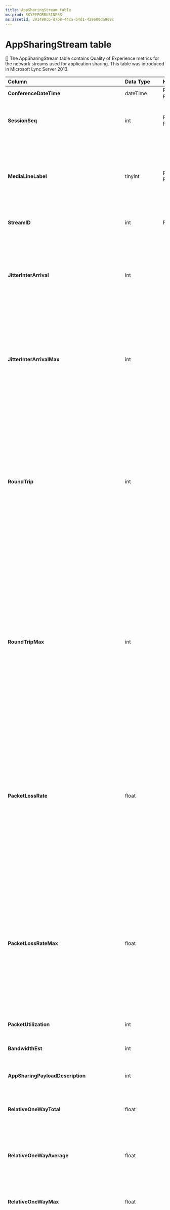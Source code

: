```yaml
---
title: AppSharingStream table
ms.prod: SKYPEFORBUSINESS
ms.assetid: 391490cb-d7b8-44ca-b4d1-429600da909c
---
```



# AppSharingStream table
[]
The AppSharingStream table contains Quality of Experience metrics for the network streams used for application sharing. This table was introduced in Microsoft Lync Server 2013.
  
    
    



|****Column****|****Data Type****|****Key/Index****|****Details****|
|:-----|:-----|:-----|:-----|
|**ConferenceDateTime** <br/> |dateTime  <br/> |Primary, Foreign  <br/> |Date and time that the session started.  <br/> |
|**SessionSeq** <br/> |int  <br/> |Primary, Foreign  <br/> |Sequential identifier used to distinguish between sessions that started on the same date and at the same time.  <br/> |
|**MediaLineLabel** <br/> |tinyint  <br/> |Primary, Foreign  <br/> | Represents the type of video line used in the call. Allowed values are: <br/>  0 - Audio <br/>  1 - Video <br/>  2 - Panoramic video <br/>  3 -Application/Desktop Sharing <br/> |
|**StreamID** <br/> |int  <br/> |Primary  <br/> |Unique identifier of the application sharing stream.  <br/> |
|**JitterInterArrival** <br/> |int  <br/> ||Average jitter detected between RTP packet arrivals. (Jitter is a measure of the "shakiness" of a call.) High jitter values are typically caused by congestion or an overloaded media server, and result in distorted or lost audio.  <br/> |
|**JitterInterArrivalMax** <br/> |int  <br/> ||Maximum jitter detected between RTP packet arrivals. (Jitter is a measure of the "shakiness" of a call.) High jitter values are typically caused by congestion or an overloaded media server, and result in distorted or lost audio.  <br/> |
|**RoundTrip** <br/> |int  <br/> ||Average amount of (in milliseconds) required for a Real-Time Transport Protocol packet to travel to another endpoint and then back. Round-trip times of 200 milliseconds or less are considered of acceptable quality.  <br/> High round-trip values can be caused by international call routing; a routing misconfiguration; or an overloaded media server. High round-trip times result in difficulties with two-way, real-time audio conversations.  <br/> |
|**RoundTripMax** <br/> |int  <br/> ||Maximum amount of (in milliseconds) required for a Real-Time Transport Protocol packet to travel to another endpoint and then back. Round-trip times of 200 milliseconds or less are considered of acceptable quality.  <br/> High round-trip values can be caused by international call routing; a routing misconfiguration; or an overloaded media server. High round-trip times result in difficulties with two-way, real-time audio conversations.  <br/> |
|**PacketLossRate** <br/> |float  <br/> ||Average rate of Real-Time Transport Protocol (RTP) packet loss. (Packet loss occurs when RTP packets, a protocol used for transmitting audio and video across the Internet, failed to reach their destination.) High loss rates are generally caused by congestion; lack of bandwidth; wireless congestion or interference; or an overloaded media server. Packet loss typically results in distorted or lost audio.  <br/> |
|**PacketLossRateMax** <br/> |float  <br/> ||Maximum rate of Real-Time Transport Protocol (RTP) packet loss. (Packet loss occurs when RTP packets, a protocol used for transmitting audio and video across the Internet, failed to reach their destination.) High loss rates are generally caused by congestion; lack of bandwidth; wireless congestion or interference; or an overloaded media server. Packet loss typically results in distorted or lost audio.  <br/> |
|**PacketUtilization** <br/> |int  <br/> ||Number of packets sent.  <br/> |
|**BandwidthEst** <br/> |int  <br/> ||Estimated one-way bandwidth available at the end of the session. Reported in bits per second.  <br/> |
|**AppSharingPayloadDescription** <br/> |int  <br/> ||Description of the application sharing payload.  <br/> |
|**RelativeOneWayTotal** <br/> |float  <br/> ||Total amount of one-way latency. Relative one-way latency measures the delay between the client and the server.  <br/> |
|**RelativeOneWayAverage** <br/> |float  <br/> ||Average amount of one-way latency. Relative one-way latency measures the delay between the client and the server.  <br/> |
|**RelativeOneWayMax** <br/> |float  <br/> ||Maximum amount of one-way latency. Relative one-way latency measures the delay between the client and the server.  <br/> |
|**RelativeOneWayBurstOccurrences** <br/> |int  <br/> ||Total one-way burst occurrences. A "bursty" transmission is a transmission where data flows in unpredictable bursts as opposed to a steady stream. This metric measures data flow between the client and the server.  <br/> |
|**RelativeOneWayBurstDensity** <br/> |float  <br/> ||Total one-way burst density. A "bursty" transmission is a transmission where data flows in unpredictable bursts as opposed to a steady stream. This metric measures data flow between the client and the server.  <br/> |
|**RelativeOneWayBurstDuration** <br/> |float  <br/> ||Total one-way burst duration. A "bursty" transmission is a transmission where data flows in unpredictable bursts as opposed to a steady stream. This metric measures data flow between the client and the server.  <br/> |
|**RelativeOneWayGapOccurrences** <br/> |int  <br/> ||Total one-way gap occurrences. A "bursty" transmission is a transmission where data flows in unpredictable bursts as opposed to a steady stream; gaps indicate delays between these bursts. This metric measures data flow between the client and the server.  <br/> |
|**RelativeOneWayGapDensity** <br/> |float  <br/> ||Total one-way gap density. A "bursty" transmission is a transmission where data flows in unpredictable bursts as opposed to a steady stream; gaps indicate delays between these bursts. This metric measures data flow between the client and the server.  <br/> |
|**RelativeOneWayGapDuration** <br/> |float  <br/> ||Total one-way gap duration. A "bursty" transmission is a transmission where data flows in unpredictable bursts as opposed to a steady stream; gaps indicate delays between these bursts. This metric measures data flow between the client and the server.  <br/> |
|**ApplicationSharingType** <br/> |varChar(256)  <br/> ||Application role (Sharer or Viewer) and content type.  <br/> |
|**RDPTileProcessingLatencyTotal** <br/> |float  <br/> ||Total processing time for remote desktop protocol (RDP) tiles. A higher total equates to a longer delay in the viewing experience.  <br/> |
|**RDPTileProcessingLatencyAverage** <br/> |float  <br/> ||Average processing time for remote desktop protocol (RDP) tiles. A higher total equates to a longer delay in the viewing experience.  <br/> |
|**RDPTileProcessingLatencyMax** <br/> |float  <br/> ||Maximum processing time for remote desktop protocol (RDP) tiles. A higher total equates to a longer delay in the viewing experience.  <br/> |
|**RDPTileProcessingLatencyBurstOccurrences** <br/> |int  <br/> ||Burst occurrences in the processing time for remote desktop protocol (RDP) tiles. A "bursty" transmission is a transmission where data flows in unpredictable bursts as opposed to a steady stream.  <br/> |
|**RDPTileProcessingLatencyBurstDensity** <br/> |float  <br/> ||Burst density in the processing time for remote desktop protocol (RDP) tiles. A "bursty" transmission is a transmission where data flows in unpredictable bursts as opposed to a steady stream.  <br/> |
|**RDPTileProcessingLatencyBurstDuration** <br/> |float  <br/> ||Burst duration in the processing time for remote desktop protocol (RDP) tiles. A "bursty" transmission is a transmission where data flows in unpredictable bursts as opposed to a steady stream.  <br/> |
|**RDPTileProcessingLatencyGapOccurrences** <br/> |int  <br/> ||Gap occurrences in the processing time for remote desktop protocol (RDP) tiles.  <br/> |
|**RDPTileProcessingLatencyGapDensity** <br/> |float  <br/> ||Gap density in the processing time for remote desktop protocol (RDP) tiles. Low gap density equates to a better viewing experience.  <br/> |
|**RDPTileProcessingLatencyGapDuration** <br/> |float  <br/> ||Gap duration in the processing time for remote desktop protocol (RDP) tiles. Short gap durations equate to a better viewing experience.  <br/> |
|**CaptureTileRateTotal** <br/> |float  <br/> ||Total rate of captured tiles (in tiles per second).  <br/> |
|**CaptureTileRateAverage** <br/> |float  <br/> ||Average rate of captured tiles (in tiles per second).  <br/> |
|**CaptureTileRateMax** <br/> |float  <br/> ||Maximum rate of captured tiles (in tiles per second).  <br/> |
|**CaptureTileRateBurstOccurrences** <br/> |in t  <br/> ||Burst occurrences in the rate of captured tiles (in tiles per second).  <br/> |
|**CaptureTileRateBurstDensity** <br/> |float  <br/> ||Burst density in the rate of captured tiles (in tiles per second).  <br/> |
|**CaptureTileRateBurstDuration** <br/> |float  <br/> ||Burst duration in the rate of captured tiles (in tiles per second).  <br/> |
|**CaptureTileRateGapOccurrences** <br/> |int  <br/> ||Gap occurrences in the rate of captured tiles (in tiles per second).  <br/> |
|**CaptureTileRateGapDensity** <br/> |float  <br/> ||Gap density in the rate of captured tiles (in tiles per second).  <br/> |
|**CaptureTileRateGapDuration** <br/> |float  <br/> ||Gap duration in the rate of captured tiles (in tiles per second).  <br/> |
|**SpoiledTilePercentTotal** <br/> |float  <br/> ||Total percentage of the content that did not reach the viewer but was instead discarded and overwritten by fresh content.  <br/> |
|**SpoiledTilePercentAverage** <br/> |float  <br/> ||Average percentage of the content that did not reach the viewer but was instead discarded and overwritten by fresh content.  <br/> |
|**SpoiledTilePercentMax** <br/> |float  <br/> ||Maximum percentage of the content that did not reach the viewer but was instead discarded and overwritten by fresh content.  <br/> |
|**SpoiledTilePercentBurstOccurrences** <br/> |int  <br/> ||Burst occurrences for the content that did not reach the viewer but was instead discarded and overwritten by fresh content.  <br/> |
|**SpoiledTilePercentBurstDensity** <br/> |float  <br/> ||Burst density for the content that did not reach the viewer but was instead discarded and overwritten by fresh content.  <br/> |
|**SpoiledTilePercentBurstDuration** <br/> |float  <br/> ||Burst duration for the content that did not reach the viewer but was instead discarded and overwritten by fresh content.  <br/> |
|**SpoiledTilePercentGapOccurrences** <br/> |int  <br/> ||Gap occurrences for the content that did not reach the viewer but was instead discarded and overwritten by fresh content.  <br/> |
|**SpoiledTilePercentGapDensity** <br/> |float  <br/> ||Gap density for the content that did not reach the viewer but was instead discarded and overwritten by fresh content.  <br/> |
|**SpoiledTilePercentGapDuration** <br/> |float  <br/> ||Gap duration for the content that did not reach the viewer but was instead discarded and overwritten by fresh content.  <br/> |
|**ScrapingFrameRateTotal** <br/> |float  <br/> ||Total number of frames scraped from the graphics source.  <br/> |
|**ScrapingFrameRateAverage** <br/> |float  <br/> ||Average number of frames scraped from the graphics source.  <br/> |
|**ScrapingFrameRateMax** <br/> |float  <br/> ||Maximum number of frames scraped from the graphics source.  <br/> |
|**ScrapingFrameRateBurstOccurrences** <br/> |int  <br/> ||Burst occurrences in the frames scraped from the graphics source.  <br/> |
|**ScrapingFrameRateBurstDensity** <br/> |float  <br/> ||Burst density in the frames scraped from the graphics source.  <br/> |
|**ScrapingFrameRateBurstDuration** <br/> |float  <br/> ||Burst duration in the frames scraped from the graphics source.  <br/> |
|**ScrapingFrameRateGapOccurrences** <br/> |int  <br/> ||Gap occurrences in the frames scraped from the graphics source.  <br/> |
|**ScrapingFrameRateGapDensity** <br/> |float  <br/> ||Gap density in the frames scraped from the graphics source.  <br/> |
|**ScrapingFrameRateGapDuration** <br/> |float  <br/> ||Gap duration in the frames scraped from the graphics source.  <br/> |
|**IncomingTileRateTotal** <br/> |float  <br/> ||Total incoming frame rate as received by the viewer.  <br/> |
|**IncomingTileRateAverage** <br/> |float  <br/> ||Average incoming frame rate as received by the viewer.  <br/> |
|**IncomingTileRateMax** <br/> |float  <br/> ||Maximum incoming tile rate as received by the viewer.  <br/> |
|**IncomingTileRateBurstOccurrences** <br/> |int  <br/> ||Burst occurrences in the incoming tile rate as received by the viewer.  <br/> |
|**IncomingTileRateBurstDensity** <br/> |float  <br/> ||Burst density in the incoming tile rate as received by the viewer.  <br/> |
|**IncomingTileRateBurstDuration** <br/> |float  <br/> ||Burst duration in the incoming tile rate as received by the viewer.  <br/> |
|**IncomingTileRateGapOccurrences** <br/> |int  <br/> ||Gap occurrences in the incoming tile rate as received by the viewer.  <br/> |
|**IncomingTileRateGapDensity** <br/> |float  <br/> ||Gap density in the incoming tile rate as received by the viewer.  <br/> |
|**IncomingTileRateGapDuration** <br/> |float  <br/> ||Gap duration in the incoming tile rate as received by the viewer.  <br/> |
|**IncomingFrameRateTotal** <br/> |float  <br/> ||Total incoming frame rate as received by the viewer.  <br/> |
|**IncomingFrameRateAverage** <br/> |float  <br/> ||Average incoming frame rate as received by the viewer.  <br/> |
|**IncomingFrameRateMax** <br/> |float  <br/> ||Maximum incoming frame rate as received by the viewer.  <br/> |
|**IncomingFrameRateBurstOccurrences** <br/> |int  <br/> ||Burst occurrences in the incoming frame rate as received by the viewer.  <br/> |
|**IncomingFrameRateBurstDensity** <br/> |float  <br/> ||Burst density in the incoming frame rate as received by the viewer.  <br/> |
|**IncomingFrameRateBurstDuration** <br/> |float  <br/> ||Burst duration in the incoming frame rate as received by the viewer.  <br/> |
|**IncomingFrameRateGapOccurrences** <br/> |int  <br/> ||Gap occurrences in the incoming frame rate as received by the viewer.  <br/> |
|**IncomingFrameRateGapDensity** <br/> |float  <br/> ||Gap density in the incoming frame rate as received by the viewer.  <br/> |
|**IncomingFrameRateDuration** <br/> |float  <br/> ||Gap duration in the incoming frame rate as received by the viewer.  <br/> |
|**OutgoingTileRateTotal** <br/> |float  <br/> ||Total outgoing tile rate for the sender.  <br/> |
|**OutgoingTileRateAverage** <br/> |float  <br/> ||Average outgoing tile rate for the sender.  <br/> |
|**OutgoingTileRateMax** <br/> |float  <br/> ||Maximum outgoing tile rate for the sender.  <br/> |
|**OutgoingTileRateBurstOccurrences** <br/> |int  <br/> ||Burst occurrences in the outgoing tile rate for the sender.  <br/> |
|**OutgoingTileRateBurstDensity** <br/> |float  <br/> ||Burst density in the outgoing tile rate for the sender.  <br/> |
|**OutgoingTileRateBurstDuration** <br/> |float  <br/> ||Burst duration in the outgoing tile rate for the sender.  <br/> |
|**OutgoingTileRateGapOccurrences** <br/> |int  <br/> ||Gap occurrences in the outgoing tile rate for the sender.  <br/> |
|**OutgoingTileRateGapDensity** <br/> |float  <br/> ||Gap density in the outgoing tile rate for the sender.  <br/> |
|**OutgoingTileRateGapDuration** <br/> |float  <br/> ||Gap duration in the outgoing tile rate for the sender.  <br/> |
|**OutgoingFrameRateTotal** <br/> |float  <br/> ||Total outgoing frame rate for the sender.  <br/> |
|**OutgoingFrameRateAverage** <br/> |float  <br/> ||average outgoing frame rate for the sender.  <br/> |
|**OutgoingFrameRateMax** <br/> |float  <br/> ||Maximum outgoing frame rate for the sender.  <br/> |
|**OutgoingFrameRateBurstOccurrences** <br/> |int  <br/> ||Burst occurrences in the outgoing frame rate for the sender.  <br/> |
|**OutgoingFrameRateBurstDensity** <br/> |float  <br/> ||Burst density in the outgoing frame rate for the sender.  <br/> |
|**OutgoingFrameRateBurstDuration** <br/> |float  <br/> ||Burst duration in the outgoing frame rate for the sender.  <br/> |
|**OutgoingFrameRateGapOccurrences** <br/> |int  <br/> ||Gap occurrences in the outgoing frame rate for the sender.  <br/> |
|**OutgoingFrameRateGapDensity** <br/> |float  <br/> ||Gap density in the outgoing frame rate for the sender.  <br/> |
|**OutgoingFrameRateGapDuration** <br/> |float  <br/> ||Gap duration in the outgoing frame rate for the sender.  <br/> |
|**AverageRectangleHeight** <br/> |int  <br/> ||Average video resolution height, in pixels.  <br/> |
|**AverageRectangleWidth** <br/> |int  <br/> ||Average video resolution width, in pixels.  <br/> |
|**Inbound** <br/> |bit  <br/> ||Average frame rate (in frames per second) for inbound transmissions.  <br/> |
|**Outbound** <br/> |bit  <br/> ||Average frame rate (in frames per second) for outbound transmissions.  <br/> |
|**SenderIsCallerPAI** <br/> |bit  <br/> ||1 means the stream direction is from the caller to callee.  <br/> 0 means the stream direction is from the callee to the caller.  <br/> |
   

